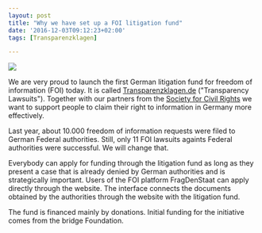 ```yaml
---
layout: post
title: "Why we have set up a FOI litigation fund"
date: '2016-12-03T09:12:23+02:00'
tags: [Transparenzklagen]

---
```

<img src="https://raw.githubusercontent.com/okfde/okfn.de/master/files/blog/2016/11/logo4.jpg">

We are very proud to launch the first German litigation fund for freedom of information (FOI) today. It is called [Transparenzklagen.de](https://transparenzklagen.de/) ("Transparency Lawsuits"). Together with our partners from the [Society for Civil Rights](https://freiheitsrechte.org/index.php/english/) we want to support people to claim their right to information in Germany more effectively. 

Last year, about 10.000 freedom of information requests were filed to German Federal authorities. Still, only 11 FOI lawsuits againts Federal authorities were successful. We will change that. 

Everybody can apply for funding through the litigation fund as long as they present a case that is already denied by German authorities and is strategically important. Users of the FOI platform FragDenStaat can apply directly through the website. The interface connects the documents obtained by the authorities through the website with the litigation fund.

The fund is financed mainly by donations. Initial funding for the initiative comes from the bridge Foundation.

